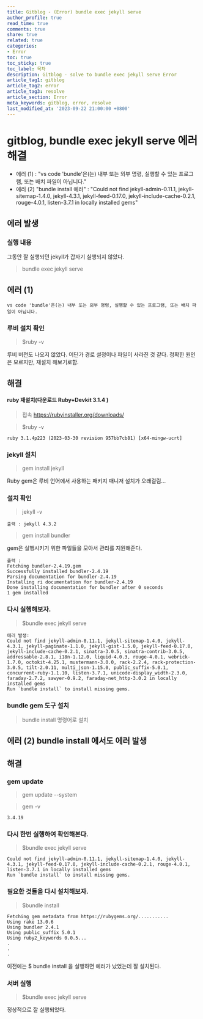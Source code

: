 ```yaml
---
title: Gitblog - (Error) bundle exec jekyll serve
author_profile: true
read_time: true
comments: true
share: true
related: true
categories:
- Error
toc: true
toc_sticky: true
toc_label: 목차
description: Gitblog - solve to bundle exec jekyll serve Error
article_tag1: gitblog
article_tag2: error
article_tag3: resolve
article_section: Error
meta_keywords: gitblog, error, resolve
last_modified_at: '2023-09-22 21:00:00 +0800'
---
```


# gitblog, bundle exec jekyll serve 에러 해결
- 에러 (1) : "vs code 'bundle'은(는) 내부 또는 외부 명령, 실행할 수 있는 프로그램, 또는 배치 파일이 아닙니다."
- 에러 (2) "bundle install 에러" : "Could not find jekyll-admin-0.11.1, jekyll-sitemap-1.4.0, jekyll-4.3.1, jekyll-feed-0.17.0, jekyll-include-cache-0.2.1, rouge-4.0.1, listen-3.7.1 in locally installed gems"


## 에러 발생

### 실행 내용
그동안 잘 실행되던 jekyll가 갑자기 실행되지 않았다.

> bundle exec jekyll serve

## 에러 (1)
```
vs code 'bundle'은(는) 내부 또는 외부 명령, 실행할 수 있는 프로그램, 또는 배치 파일이 아닙니다.
```

### 루비 설치 확인
> $ruby -v 

루비 버전도 나오지 않았다.
어딘가 경로 설정이나 파일이 사라진 것 같다. 정확한 원인은 모르지만, 재설치 해보기로함.

## 해결

#### ruby 재설치(다운로드 Ruby+Devkit 3.1.4 )
> 접속 https://rubyinstaller.org/downloads/

> $ruby -v
```
ruby 3.1.4p223 (2023-03-30 revision 957bb7cb81) [x64-mingw-ucrt]
```

### jekyll 설치
> gem install jekyll

Ruby gem은 루비 언어에서 사용하는 패키지 매니저
설치가 오래걸림...

### 설치 확인
> jekyll -v
```
출력 : jekyll 4.3.2
```

>gem install bundler

gem은 실행시키기 위한 파일들을 모아서 관리를 지원해준다.
```
출력 :
Fetching bundler-2.4.19.gem
Successfully installed bundler-2.4.19
Parsing documentation for bundler-2.4.19
Installing ri documentation for bundler-2.4.19
Done installing documentation for bundler after 0 seconds
1 gem installed
```

### 다시 실행해보자.

> $bundle exec jekyll serve
```
에러 발생:
Could not find jekyll-admin-0.11.1, jekyll-sitemap-1.4.0, jekyll-4.3.1, jekyll-paginate-1.1.0, jekyll-gist-1.5.0, jekyll-feed-0.17.0, jekyll-include-cache-0.2.1, sinatra-3.0.5, sinatra-contrib-3.0.5, addressable-2.8.1, i18n-1.12.0, liquid-4.0.3, rouge-4.0.1, webrick-1.7.0, octokit-4.25.1, mustermann-3.0.0, rack-2.2.4, rack-protection-3.0.5, tilt-2.0.11, multi_json-1.15.0, public_suffix-5.0.1, concurrent-ruby-1.1.10, listen-3.7.1, unicode-display_width-2.3.0, faraday-2.7.2, sawyer-0.9.2, faraday-net_http-3.0.2 in locally installed gems
Run `bundle install` to install missing gems.
```

### bundle gem 도구 설치
> bundle install 명령어로 설치

## 에러 (2) bundle install 에서도 에러 발생

## 해결
### gem update
>  gem update --system

> gem -v
```
3.4.19
```

### 다시 한번 실행하여 확인해본다.

> $bundle exec jekyll serve
```
Could not find jekyll-admin-0.11.1, jekyll-sitemap-1.4.0, jekyll-4.3.1, jekyll-feed-0.17.0, jekyll-include-cache-0.2.1, rouge-4.0.1, listen-3.7.1 in locally installed gems
Run `bundle install` to install missing gems.
```

### 필요한 것들을 다시 설치해보자.
> $bundle install
```
Fetching gem metadata from https://rubygems.org/...........
Using rake 13.0.6
Using bundler 2.4.1
Using public_suffix 5.0.1
Using ruby2_keywords 0.0.5...
.
.
.
```

이전에는 $ bundle install 을 실행하면 에러가 났었는데 잘 설치된다.

### 서버 실행
> $bundle exec jekyll serve

정상적으로 잘 실행되었다.